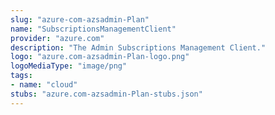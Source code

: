 ```yaml
---
slug: "azure-com-azsadmin-Plan"
name: "SubscriptionsManagementClient"
provider: "azure.com"
description: "The Admin Subscriptions Management Client."
logo: "azure.com-azsadmin-Plan-logo.png"
logoMediaType: "image/png"
tags:
- name: "cloud"
stubs: "azure.com-azsadmin-Plan-stubs.json"
---
```


